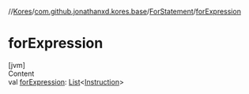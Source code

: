 //[Kores](../../index.md)/[com.github.jonathanxd.kores.base](../index.md)/[ForStatement](index.md)/[forExpression](for-expression.md)



# forExpression  
[jvm]  
Content  
val [forExpression](for-expression.md): [List](https://kotlinlang.org/api/latest/jvm/stdlib/kotlin.collections/-list/index.html)<[Instruction](../../com.github.jonathanxd.kores/-instruction/index.md)>  



